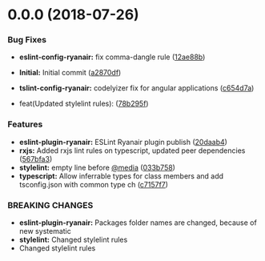<a name="0.0.0"></a>
# 0.0.0 (2018-07-26)


### Bug Fixes

* **eslint-config-ryanair:** fix comma-dangle rule ([12ae88b](https://github.com/Ryanair/linters/commit/12ae88b))
* **Initial:** Initial commit ([a2870df](https://github.com/Ryanair/linters/commit/a2870df))
* **tslint-config-ryanair:** codelyizer fix for angular applications ([c654d7a](https://github.com/Ryanair/linters/commit/c654d7a))


* feat(Updated stylelint rules): ([78b295f](https://github.com/Ryanair/linters/commit/78b295f))


### Features

* **eslint-plugin-ryanair:** ESLint Ryanair plugin publish ([20daab4](https://github.com/Ryanair/linters/commit/20daab4))
* **rxjs:** Added rxjs lint rules on typescript, updated peer dependencies ([567bfa3](https://github.com/Ryanair/linters/commit/567bfa3))
* **stylelint:** empty line before [@media](https://github.com/media) ([033b758](https://github.com/Ryanair/linters/commit/033b758))
* **typescript:** Allow inferrable types for class members and add tsconfig.json with common type ch ([c7157f7](https://github.com/Ryanair/linters/commit/c7157f7))


### BREAKING CHANGES

* **eslint-plugin-ryanair:** Packages folder names are changed, because of new systematic
* **stylelint:** Changed stylelint rules
* Changed stylelint rules



